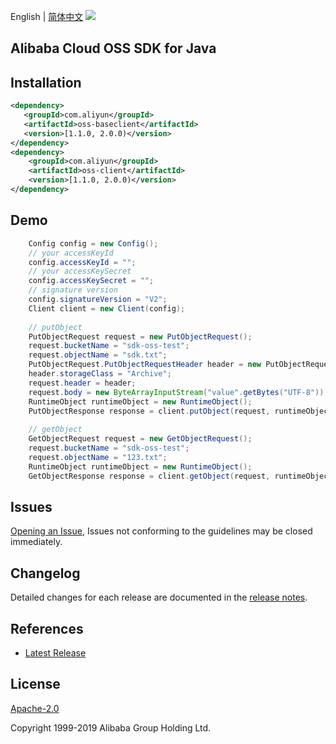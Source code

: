 English | [简体中文](README-CN.md)
![](https://aliyunsdk-pages.alicdn.com/icons/AlibabaCloud.svg)

## Alibaba Cloud OSS SDK for Java

## Installation

```xml
<dependency>
   <groupId>com.aliyun</groupId>
   <artifactId>oss-baseclient</artifactId>
   <version>[1.1.0, 2.0.0)</version>
</dependency>
<dependency>
    <groupId>com.aliyun</groupId>
    <artifactId>oss-client</artifactId>
    <version>[1.1.0, 2.0.0)</version>
</dependency>
```

## Demo
```java
    Config config = new Config();
    // your accessKeyId
    config.accessKeyId = "";
    // your accessKeySecret
    config.accessKeySecret = "";
    // signature version 
    config.signatureVersion = "V2";
    Client client = new Client(config);
    
    // putObject
    PutObjectRequest request = new PutObjectRequest();
    request.bucketName = "sdk-oss-test";
    request.objectName = "sdk.txt";
    PutObjectRequest.PutObjectRequestHeader header = new PutObjectRequest.PutObjectRequestHeader();
    header.storageClass = "Archive";
    request.header = header;
    request.body = new ByteArrayInputStream("value".getBytes("UTF-8"));
    RuntimeObject runtimeObject = new RuntimeObject();
    PutObjectResponse response = client.putObject(request, runtimeObject);
    
    // getObject
    GetObjectRequest request = new GetObjectRequest();
    request.bucketName = "sdk-oss-test";
    request.objectName = "123.txt";
    RuntimeObject runtimeObject = new RuntimeObject();
    GetObjectResponse response = client.getObject(request, runtimeObject);
```

## Issues
[Opening an Issue](https://github.com/aliyun/alibabacloud-oss-sdk/issues/new), Issues not conforming to the guidelines may be closed immediately.

## Changelog
Detailed changes for each release are documented in the [release notes](./ChangeLog.txt).

## References
* [Latest Release](https://github.com/aliyun/alibabacloud-oss-sdk/tree/master/langs/java)

## License
[Apache-2.0](http://www.apache.org/licenses/LICENSE-2.0)

Copyright 1999-2019 Alibaba Group Holding Ltd.